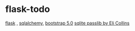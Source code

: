 # flask-todo
<a href="https://flask.palletsprojects.com/en/2.0.x/">flask</a> ,
<a href="https://flask-sqlalchemy.palletsprojects.com/en/2.x/">sqlalchemy</a>,
<a href="https://getbootstrap.com/">bootstrap 5.0</a>
<a href="https://sqlite.org/index.html">sqlite </a>
<a href="https://foss.heptapod.net/python-libs/passlib/-/wikis/home">passlib by Eli Collins</a>